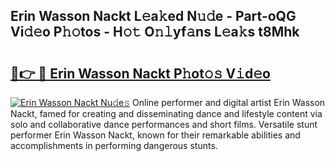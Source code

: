 ## Erin Wasson Nackt L𝚎a𝚔ed N𝚞𝚍e - Part-oQG Vi𝚍𝚎o P𝚑𝚘tos - H𝚘𝚝 O𝚗𝚕yf𝚊ns L𝚎a𝚔s t8Mhk

# <h2><a href="http://kf0324k.oniu.top/?m=Erin+Wasson+Nackt">🔗👉 🔴 Erin Wasson Nackt P𝚑ot𝚘𝚜 V𝚒d𝚎o</a></h2>

[![Erin Wasson Nackt Nu𝚍e𝚜](https://i.imgur.com/0qMVB7G.gif)](http://kf0324k.oniu.top/?m=Erin+Wasson+Nackt)
Online performer and digital artist Erin Wasson Nackt, famed for creating and disseminating dance and lifestyle content via solo and collaborative dance performances and short films. Versatile stunt performer Erin Wasson Nackt, known for their remarkable abilities and accomplishments in performing dangerous stunts.  
